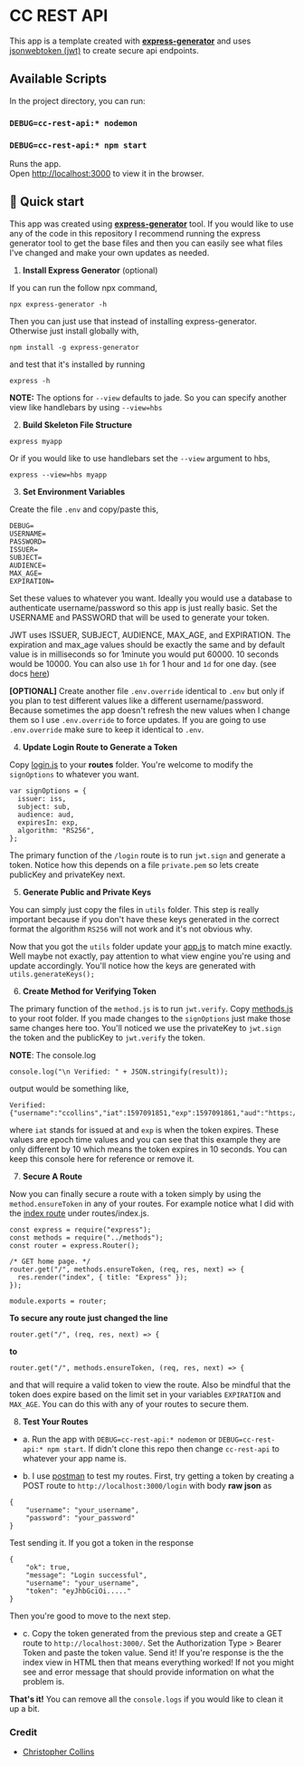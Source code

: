 # CC REST API

This app is a template created with **[express-generator](https://expressjs.com/en/starter/generator.html)** and uses [jsonwebtoken (jwt)](https://www.npmjs.com/package/jsonwebtoken) to create secure api endpoints.

## Available Scripts

In the project directory, you can run:

### `DEBUG=cc-rest-api:* nodemon`

### `DEBUG=cc-rest-api:* npm start`

Runs the app.<br />
Open [http://localhost:3000](http://localhost:3000) to view it in the browser.

## 🚀 Quick start

This app was created using **[express-generator](https://expressjs.com/en/starter/generator.html)** tool. If you would like to use any of the code in this repository I recommend running the express generator tool to get the base files and then you can easily see what files I've changed and make your own updates as needed.

1. **Install Express Generator** (optional)

If you can run the follow npx command,

```shell
npx express-generator -h
```

Then you can just use that instead of installing express-generator. Otherwise just install globally with,

```shell
npm install -g express-generator
```

and test that it's installed by running

```shell
express -h
```

**NOTE:** The options for `--view` defaults to jade. So you can specify another view like handlebars by using `--view=hbs`

2. **Build Skeleton File Structure**

```shell
express myapp
```

Or if you would like to use handlebars set the `--view` argument to hbs,

```shell
express --view=hbs myapp
```

3. **Set Environment Variables**

Create the file `.env` and copy/paste this,

```shell
DEBUG=
USERNAME=
PASSWORD=
ISSUER=
SUBJECT=
AUDIENCE=
MAX_AGE=
EXPIRATION=
```

Set these values to whatever you want. Ideally you would use a database to authenticate username/password so this app is just really basic. Set the USERNAME and PASSWORD that will be used to generate your token.

JWT uses ISSUER, SUBJECT, AUDIENCE, MAX_AGE, and EXPIRATION. The expiration and max_age values should be exactly the same and by default value is in milliseconds so for 1minute you would put 60000. 10 seconds would be 10000. You can also use `1h` for 1 hour and `1d` for one day. (see docs [here](https://www.npmjs.com/package/jsonwebtoken))

**[OPTIONAL]** Create another file `.env.override` identical to `.env` but only if you plan to test different values like a different username/password. Because sometimes the app doesn't refresh the new values when I change them so I use `.env.override` to force updates. If you are going to use `.env.override` make sure to keep it identical to `.env`.

4. **Update Login Route to Generate a Token**

Copy [login.js](routes/login.js) to your **routes** folder.
You're welcome to modify the `signOptions` to whatever you want.

```shell
var signOptions = {
  issuer: iss,
  subject: sub,
  audience: aud,
  expiresIn: exp,
  algorithm: "RS256",
};
```

The primary function of the `/login` route is to run `jwt.sign` and generate a token. Notice how this depends on a file `private.pem` so lets create publicKey and privateKey next.

5. **Generate Public and Private Keys**

You can simply just copy the files in `utils` folder. This step is really important because if you don't have these keys generated in the correct format the algorithm `RS256` will not work and it's not obvious why.

Now that you got the `utils` folder update your [app.js](app.js) to match mine exactly. Well maybe not exactly, pay attention to what view engine you're using and update accordingly. You'll notice how the keys are generated with `utils.generateKeys();`

6. **Create Method for Verifying Token**

The primary function of the `method.js` is to run `jwt.verify`. Copy [methods.js](methods.js) to your root folder. If you made changes to the `signOptions` just make those same changes here too. You'll noticed we use the privateKey to `jwt.sign` the token and the publicKey to `jwt.verify` the token.

**NOTE**: The console.log

```shell
console.log("\n Verified: " + JSON.stringify(result));
```

output would be something like,

```shell
Verified: {"username":"ccollins","iat":1597091851,"exp":1597091861,"aud":"https://ccollins.io","iss":"christopher","sub":"chris@ccollins.io"}
```

where `iat` stands for issued at and `exp` is when the token expires. These values are epoch time values and you can see that this example they are only different by 10 which means the token expires in 10 seconds. You can keep this console here for reference or remove it.

7. **Secure A Route**

Now you can finally secure a route with a token simply by using the `method.ensureToken` in any of your routes. For example notice what I did with the [index route](routes/index.js) under routes/index.js.

```shell
const express = require("express");
const methods = require("../methods");
const router = express.Router();

/* GET home page. */
router.get("/", methods.ensureToken, (req, res, next) => {
  res.render("index", { title: "Express" });
});

module.exports = router;
```

**To secure any route just changed the line**

```shell
router.get("/", (req, res, next) => {
```

**to**

```shell
router.get("/", methods.ensureToken, (req, res, next) => {
```

and that will require a valid token to view the route. Also be mindful that the token does expire based on the limit set in your variables `EXPIRATION` and `MAX_AGE`. You can do this with any of your routes to secure them.

8. **Test Your Routes**

- a. Run the app with `DEBUG=cc-rest-api:* nodemon` or `DEBUG=cc-rest-api:* npm start`. If didn't clone this repo then change `cc-rest-api` to whatever your app name is.

- b. I use [postman](https://www.postman.com) to test my routes. First, try getting a token by creating a POST route to `http://localhost:3000/login` with body **raw json** as

```shell
{
    "username": "your_username",
    "password": "your_password"
}
```

Test sending it. If you got a token in the response

```shell
{
    "ok": true,
    "message": "Login successful",
    "username": "your_username",
    "token": "eyJhbGciOi....."
}
```

Then you're good to move to the next step.

- c. Copy the token generated from the previous step and create a GET route to `http://localhost:3000/`. Set the Authorization Type > Bearer Token and paste the token value. Send it! If you're response is the the index view in HTML then that means everything worked! If not you might see and error message that should provide information on what the problem is.

**That's it!** You can remove all the `console.logs` if you would like to clean it up a bit.

### Credit

- [Christopher Collins](https://ccollins.io)
